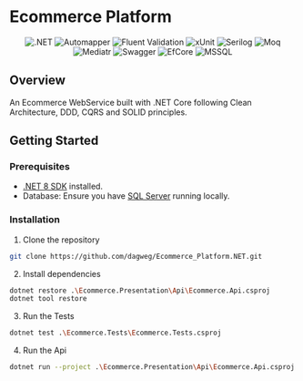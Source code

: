 # Ecommerce Platform

<div align="center">
<img src="https://img.shields.io/badge/ASP.NET-blue?style=for-the-badge&logo=dotnet&logoColor=white" alt=".NET">
<img src="https://img.shields.io/badge/Automapper-orange?style=for-the-badge&logo=automapper&logoColor=white" alt="Automapper">
<img src="https://img.shields.io/badge/Fluent%20Validation-purple?style=for-the-badge&logo=fluent&logoColor=white" alt="Fluent Validation">
<img src="https://img.shields.io/badge/xUnit-lightblue?style=for-the-badge&logo=xunit&logoColor=white" alt="xUnit">
<img src="https://img.shields.io/badge/Serilog-pink?style=for-the-badge&logo=serilog&logoColor=white" alt="Serilog">
<img src="https://img.shields.io/badge/Moq-green?style=for-the-badge&logo=moq&logoColor=white" alt="Moq">
<img src="https://img.shields.io/badge/MediatR-red?style=for-the-badge&logo=Mediatr&logoColor=white" alt="Mediatr">
<img src="https://img.shields.io/badge/OpenAPI%20Swagger-green?style=for-the-badge&logo=swagger&logoColor=white" alt="Swagger">
<img src="https://img.shields.io/badge/Entity%20Framework%20Core-darkblue?style=for-the-badge&logo=entity-framework-core&logoColor=white" alt="EfCore">
<img src="https://img.shields.io/badge/Microsoft%20SQL%20Server-brown?style=for-the-badge&logo=microsoft-sql-server&logoColor=white" alt="MSSQL">
</div>

## Overview

An Ecommerce WebService built with .NET Core following Clean Architecture, DDD, CQRS and SOLID principles.

## Getting Started

### Prerequisites

- [.NET 8 SDK](https://dotnet.microsoft.com/download/dotnet) installed.
- Database: Ensure you have [SQL Server](https://www.microsoft.com/en-us/sql-server/sql-server-downloads) running locally.

### Installation

1. Clone the repository

```bash
git clone https://github.com/dagweg/Ecommerce_Platform.NET.git
```

2. Install dependencies

```bash
dotnet restore .\Ecommerce.Presentation\Api\Ecommerce.Api.csproj
dotnet tool restore
```

3. Run the Tests

```bash
dotnet test .\Ecommerce.Tests\Ecommerce.Tests.csproj
```

4. Run the Api

```bash
dotnet run --project .\Ecommerce.Presentation\Api\Ecommerce.Api.csproj
```
